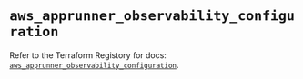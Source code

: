 # `aws_apprunner_observability_configuration`

Refer to the Terraform Registory for docs: [`aws_apprunner_observability_configuration`](https://registry.terraform.io/providers/hashicorp/aws/4.67.0/docs/resources/apprunner_observability_configuration).
